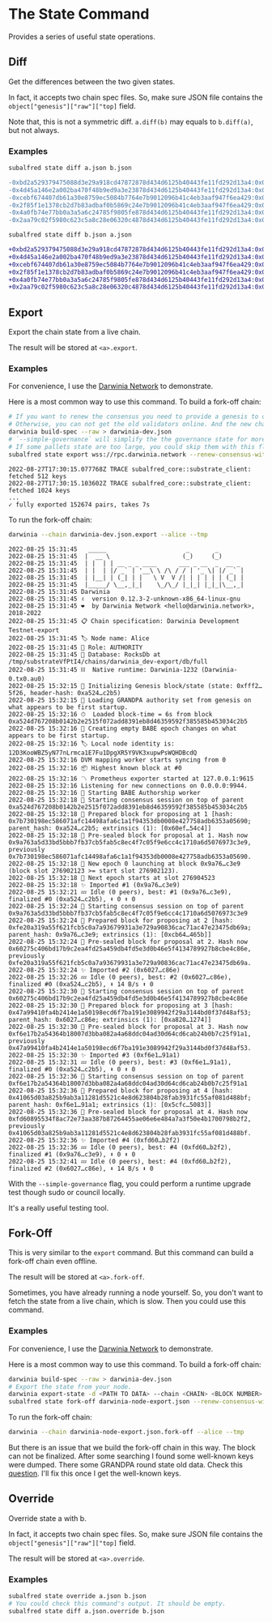 # The State Command
Provides a series of useful state operations.

## Diff
Get the differences between the two given states.

In fact, it accepts two chain spec files. So, make sure JSON file contains the `object["genesis"]["raw"]["top]` field.

Note that, this is not a symmetric diff.
`a.diff(b)` may equals to `b.diff(a)`, but not always.

### Examples
```sh
subalfred state diff a.json b.json
```
```diff
-0xbd2a529379475088d3e29a918cd47872878d434d6125b40443fe11fd292d13a4:0x03000000
-0x4d45a146e2a002ba470f48b9ed9a3e23878d434d6125b40443fe11fd292d13a4:0x02000200
-0xcebf674407db61a30e8759ec5084b7764e7b9012096b41c4eb3aaf947f6ea429:0x0000
-0x2f85f1e1378cb2d7b83adbaf0b5869c24e7b9012096b41c4eb3aaf947f6ea429:0x0000
-0x4a0fb74e77bb0a3a5a6c24785f9805fe878d434d6125b40443fe11fd292d13a4:0x02000500
-0x2aa79c02f5980c623c5a8c28e06320c4878d434d6125b40443fe11fd292d13a4:0x02000200
```
```sh
subalfred state diff b.json a.json
```
```diff
+0xbd2a529379475088d3e29a918cd47872878d434d6125b40443fe11fd292d13a4:0x03000000
+0x4d45a146e2a002ba470f48b9ed9a3e23878d434d6125b40443fe11fd292d13a4:0x02000200
+0xcebf674407db61a30e8759ec5084b7764e7b9012096b41c4eb3aaf947f6ea429:0x0000
+0x2f85f1e1378cb2d7b83adbaf0b5869c24e7b9012096b41c4eb3aaf947f6ea429:0x0000
+0x4a0fb74e77bb0a3a5a6c24785f9805fe878d434d6125b40443fe11fd292d13a4:0x02000500
+0x2aa79c02f5980c623c5a8c28e06320c4878d434d6125b40443fe11fd292d13a4:0x02000200
```

## Export
Export the chain state from a live chain.

The result will be stored at `<a>.export`.

### Examples
For convenience, I use the [Darwinia Network] to demonstrate.

Here is a most common way to use this command.
To build a fork-off chain:
```sh
# If you want to renew the consensus you need to provide a genesis to override the exported consensus state.
# Otherwise, you can not get the old validators online. And the new chain will be bricked.
darwinia build-spec --raw > darwinia-dev.json
# `--simple-governance` will simplify the the governance state for more detail check the `--help`.
# If some pallets state are too large, you could skip them with this flag: `--skip-pallets System,Staking,Scheduler`.
subalfred state export wss://rpc.darwinia.network --renew-consensus-with darwinia-dev.json --simple-governance --disable-default-bootnodes -lsubalfred_core::node,subalfred_core::substrate_client
```
```log
2022-08-27T17:30:15.077768Z TRACE subalfred_core::substrate_client: fetched 512 keys
2022-08-27T17:30:15.103602Z TRACE subalfred_core::substrate_client: fetched 1024 keys
...
✓ fully exported 152674 pairs, takes 7s
```
To run the fork-off chain:
```sh
darwinia --chain darwinia-dev.json.export --alice --tmp
```
```log
2022-08-25 15:31:45   _____                      _       _
2022-08-25 15:31:45  |  __ \                    (_)     (_)
2022-08-25 15:31:45  | |  | | __ _ _ ____      ___ _ __  _  __ _
2022-08-25 15:31:45  | |  | |/ _` | '__\ \ /\ / / | '_ \| |/ _` |
2022-08-25 15:31:45  | |__| | (_| | |   \ V  V /| | | | | | (_| |
2022-08-25 15:31:45  |_____/ \__,_|_|    \_/\_/ |_|_| |_|_|\__,_|
2022-08-25 15:31:45 Darwinia
2022-08-25 15:31:45 ✌️  version 0.12.3-2-unknown-x86_64-linux-gnu
2022-08-25 15:31:45 ❤️  by Darwinia Network <hello@darwinia.network>, 2018-2022
2022-08-25 15:31:45 📋 Chain specification: Darwinia Development Testnet-export
2022-08-25 15:31:45 🏷 Node name: Alice
2022-08-25 15:31:45 👤 Role: AUTHORITY
2022-08-25 15:31:45 💾 Database: RocksDb at /tmp/substrateVfPtI4/chains/darwinia_dev-export/db/full
2022-08-25 15:31:45 ⛓  Native runtime: Darwinia-1232 (Darwinia-0.tx0.au0)
2022-08-25 15:32:15 🔨 Initializing Genesis block/state (state: 0xfff2…5f26, header-hash: 0xa524…c2b5)
2022-08-25 15:32:15 👴 Loading GRANDPA authority set from genesis on what appears to be first startup.
2022-08-25 15:32:16 ⏱  Loaded block-time = 6s from block 0xa524d767208b0142b2e2515f072add8391eb8d46359592f385585b453034c2b5
2022-08-25 15:32:16 👶 Creating empty BABE epoch changes on what appears to be first startup.
2022-08-25 15:32:16 🏷 Local node identity is: 12D3KooWBZ5yN77nLrmca1E7Fu1DpgXR5Y9VK3xupwPsWQHDBcdQ
2022-08-25 15:32:16 DVM mapping worker starts syncing from 0
2022-08-25 15:32:16 📦 Highest known block at #0
2022-08-25 15:32:16 〽️ Prometheus exporter started at 127.0.0.1:9615
2022-08-25 15:32:16 Listening for new connections on 0.0.0.0:9944.
2022-08-25 15:32:16 👶 Starting BABE Authorship worker
2022-08-25 15:32:18 🙌 Starting consensus session on top of parent 0xa524d767208b0142b2e2515f072add8391eb8d46359592f385585b453034c2b5
2022-08-25 15:32:18 🎁 Prepared block for proposing at 1 [hash: 0x7b730198ec586071afc14498afa6c1a1f94353db0008e427758adb6353a05690; parent_hash: 0xa524…c2b5; extrinsics (1): [0x60ef…54c4]]
2022-08-25 15:32:18 🔖 Pre-sealed block for proposal at 1. Hash now 0x9a763a5d33bd5bbb7fb37cb5fab5c8ec4f7c05f9e6cc4c1710a6d5076973c3e9, previously 0x7b730198ec586071afc14498afa6c1a1f94353db0008e427758adb6353a05690.
2022-08-25 15:32:18 👶 New epoch 0 launching at block 0x9a76…c3e9 (block slot 276902123 >= start slot 276902123).
2022-08-25 15:32:18 👶 Next epoch starts at slot 276904523
2022-08-25 15:32:18 ✨ Imported #1 (0x9a76…c3e9)
2022-08-25 15:32:21 💤 Idle (0 peers), best: #1 (0x9a76…c3e9), finalized #0 (0xa524…c2b5), ⬇ 0 ⬆ 0
2022-08-25 15:32:24 🙌 Starting consensus session on top of parent 0x9a763a5d33bd5bbb7fb37cb5fab5c8ec4f7c05f9e6cc4c1710a6d5076973c3e9
2022-08-25 15:32:24 🎁 Prepared block for proposing at 2 [hash: 0xfe20a319a55f621fcb5c0a7a93679931a3e729a90836cac71ac47e23475db69a; parent_hash: 0x9a76…c3e9; extrinsics (1): [0xcb64…465b]]
2022-08-25 15:32:24 🔖 Pre-sealed block for proposal at 2. Hash now 0x60275c406bd17b9c2ea4fd25a459db4fd5e3d0b46e5f4134789927b8cbe4c86e, previously 0xfe20a319a55f621fcb5c0a7a93679931a3e729a90836cac71ac47e23475db69a.
2022-08-25 15:32:24 ✨ Imported #2 (0x6027…c86e)
2022-08-25 15:32:26 💤 Idle (0 peers), best: #2 (0x6027…c86e), finalized #0 (0xa524…c2b5), ⬇ 14 B/s ⬆ 0
2022-08-25 15:32:30 🙌 Starting consensus session on top of parent 0x60275c406bd17b9c2ea4fd25a459db4fd5e3d0b46e5f4134789927b8cbe4c86e
2022-08-25 15:32:30 🎁 Prepared block for proposing at 3 [hash: 0x47a99410fa4b2414e1a50198ecd6f7ba191e3089942f29a3144bd0f37d48af53; parent_hash: 0x6027…c86e; extrinsics (1): [0xa820…1274]]
2022-08-25 15:32:30 🔖 Pre-sealed block for proposal at 3. Hash now 0xf6e17b2a54364b18007d3bba082a4a68ddc04ad30d64cd6cab24b0b7c25f91a1, previously 0x47a99410fa4b2414e1a50198ecd6f7ba191e3089942f29a3144bd0f37d48af53.
2022-08-25 15:32:30 ✨ Imported #3 (0xf6e1…91a1)
2022-08-25 15:32:31 💤 Idle (0 peers), best: #3 (0xf6e1…91a1), finalized #0 (0xa524…c2b5), ⬇ 0 ⬆ 0
2022-08-25 15:32:36 🙌 Starting consensus session on top of parent 0xf6e17b2a54364b18007d3bba082a4a68ddc04ad30d64cd6cab24b0b7c25f91a1
2022-08-25 15:32:36 🎁 Prepared block for proposing at 4 [hash: 0x41065d03a825b9ab3a11281d5521c4e8d623804b28fab3931fc55af081d488bf; parent_hash: 0xf6e1…91a1; extrinsics (1): [0x5cfc…5083]]
2022-08-25 15:32:36 🔖 Pre-sealed block for proposal at 4. Hash now 0xfd60895534f8ac72e73aa387b87264455ae06e6e484a7a3f50e4b1700798b2f2, previously 0x41065d03a825b9ab3a11281d5521c4e8d623804b28fab3931fc55af081d488bf.
2022-08-25 15:32:36 ✨ Imported #4 (0xfd60…b2f2)
2022-08-25 15:32:36 💤 Idle (0 peers), best: #4 (0xfd60…b2f2), finalized #1 (0x9a76…c3e9), ⬇ 0 ⬆ 0
2022-08-25 15:32:41 💤 Idle (0 peers), best: #4 (0xfd60…b2f2), finalized #2 (0x6027…c86e), ⬇ 14 B/s ⬆ 0
```

With the `--simple-governance` flag, you could perform a runtime upgrade test though sudo or council locally.

It's a really useful testing tool.

## Fork-Off
This is very similar to the `export` command. But this command can build a fork-off chain even offline.

The result will be stored at `<a>.fork-off`.

Sometimes, you have already running a node yourself.
So, you don't want to fetch the state from a live chain, which is slow.
Then you could use this command.

### Examples
For convenience, I use the [Darwinia Network] to demonstrate.

Here is a most common way to use this command.
To build a fork-off chain:
```sh
darwinia build-spec --raw > darwinia-dev.json
# Export the state from your node.
darwinia export-state -d <PATH TO DATA> --chain <CHAIN> <BLOCK NUMBER> > darwinia-node-export.json
subalfred state fork-off darwinia-node-export.json --renew-consensus-with darwinia-dev.json --simple-governance --disable-default-bootnodes
```
To run the fork-off chain:
```sh
darwinia --chain darwinia-node-export.json.fork-off --alice --tmp
```

But there is an issue that we build the fork-off chain in this way.
The block can not be finalized. After some searching I found some well-known keys were dumped.
There some GRANDPA round state old data. Check this [question](https://substrate.stackexchange.com/questions/4359/where-the-grandpa-round-state-stored-at). I'll fix this once I get the well-known keys.

[Darwinia Network]: https://github.com/darwinia-network

## Override
Override state a with b.

In fact, it accepts two chain spec files. So, make sure JSON file contains the `object["genesis"]["raw"]["top]` field.

The result will be stored at `<a>.override`.

### Examples
```sh
subalfred state override a.json b.json
# You could check this command's output. It should be empty.
subalfred state diff a.json.override b.json
```
